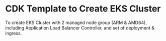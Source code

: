 # CDK Template to Create EKS Cluster

To create EKS Cluster with 2 managed node group (ARM & AMD64), including Application Load Balancer Controller, and set of deployment & ingress.
